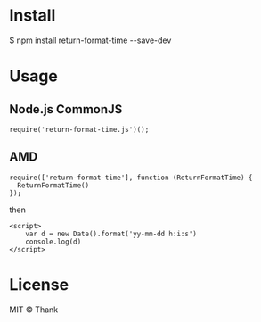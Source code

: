 # Install

$ npm install return-format-time --save-dev

# Usage

## Node.js CommonJS

```
require('return-format-time.js')();
```

## AMD

```
require(['return-format-time'], function (ReturnFormatTime) {
  ReturnFormatTime()
});
```

then

```
<script>
    var d = new Date().format('yy-mm-dd h:i:s')
    console.log(d)
</script>
```

# License

MIT © Thank